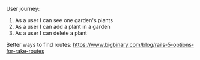 User journey:

1. As a user I can see one garden's plants
2. As a user I can add a plant in a garden
3. As a user I can delete a plant

Better ways to find routes:
https://www.bigbinary.com/blog/rails-5-options-for-rake-routes
